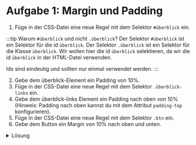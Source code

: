 # Aufgabe 1: Margin und Padding

1. Füge in der CSS-Datei eine neue Regel mit dem Selektor `#überblick` ein.

:::tip Warum `#überblick` und nicht `.überblick`?
Der Selektor `#überblick` ist ein Selektor für die id `überblick`. Der Selektor `.überblick` ist ein Selektor für die Klasse `überblick`. Wir wollen hier die id `überblick` selektieren, da wir die id `überblick` in der HTML-Datei verwenden.

Ids sind eindeutig und sollten nur einmal verwendet werden.
:::

2. Gebe dem überblick-Element ein Padding von 10%.
3. Füge in der CSS-Datei eine neue Regel mit dem Selektor `.überblick-links` ein.
4. Gebe dem überblick-links Element ein Padding nach oben von 10% (Hinweis: Padding nach oben kannst du mit dem Attribut `padding-top` konfigurieren).
5. Füge in der CSS-Datei eine neue Regel mit dem Selektor `.btn` ein.
6. Gebe dem Button ein Margin von 10% nach oben und unten.

<details>
<summary>Lösung</summary>

#### style.css

```css
/* Section 2: Überblick */

#überblick {
  padding: 10%;
}

.überblick-links {
  padding-top: 10%;
}

.btn {
  margin: 10% 0;
}
```

</details>
